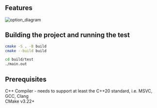 ## Features

![option_diagram](https://github.com/key40121/OptionCalculator/assets/74980634/4f0cf248-6d58-4402-b160-b13f8bfa3dd7)

## Building the project and running the test
```bash
cmake -S . -B build
cmake --build build

cd build/test
./main.out
```

## Prerequisites
C++ Compiler - needs to support at least the C++20 standard, i.e. MSVC, GCC, Clang  
CMake v3.22+
